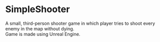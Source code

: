 # SimpleShooter

A small, third-person shooter game in which player tries to shoot every enemy in the map without dying. <br/>
Game is made using Unreal Engine.
